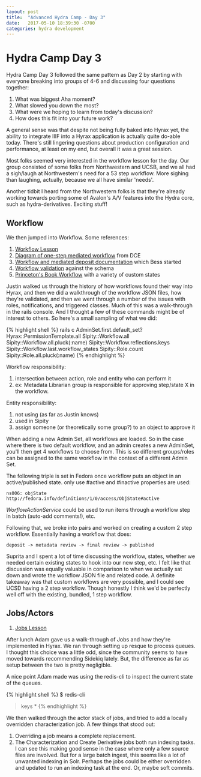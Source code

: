 ```yaml
---
layout: post
title:  "Advanced Hydra Camp - Day 3"
date:   2017-05-10 18:39:30 -0700
categories: hydra development
---
```

# Hydra Camp Day 3
Hydra Camp Day 3 followed the same pattern as Day 2 by starting with everyone breaking into groups of 4-6 and
discussing four questions together:

1. What was biggest Aha moment?
2. What slowed you down the most?
3. What were we hoping to learn from today's discussion?
4. How does this fit into your future work?

A general sense was that despite not being fully baked into Hyrax yet, the
ability to integrate IIIF into a Hyrax application is actually quite do-able
today. There's still lingering questions about production configuration and
performance, at least on my end, but overall it was a great session.

Most folks seemed very interested in the workflow lesson for the day. Our group
consisted of some folks from Northwestern and UCSB, and we all had a sigh/laugh
at Northwestern's need for a 53 step workflow. More sighing than laughing,
actually, because we all have similar 'needs'.

Another tidbit I heard from the Northwestern folks is that they're already
working towards porting some of Avalon's A/V features into the Hydra core, such
as hydra-derivatives. Exciting stuff!

## Workflow
We then jumped into Workflow. Some references:
1. [Workflow Lesson][workflow-lesson]
2. [Diagram of one-step mediated workflow][mediated-diagram] from DCE
3. [Workflow and mediated deposit documentation][mediated-docs] which Bess
   started
4. [Workflow validation][workflow-validation] against the schema
5. [Princeton's Book Workflow][book-workflow] with a variety of custom states

Justin walked us through the history of how workflows found their way into
Hyrax, and then we did a walkthrough of the workflow JSON files, how they're
validated, and then we went through a number of the issues with roles,
notifications, and triggered classes. Much of this was a walk-through in the
rails console. And I thought a few of these commands might be of interest to
others. So here's a small sampling of what we did:

{% highlight shell %}
rails c
AdminSet.first.default_set?
Hyrax::PermissionTemplate.all
Sipity::Workflow.all
Sipity::Workflow.all.pluck(:name)
Sipity::Workflow.reflections.keys
Sipity::Workflow.last.workflow_states
Sipity::Role.count
Sipity::Role.all.pluck(:name)
{% endhighlight %}

Workflow responsibility:
1. intersection between action, role and entity who can perform it
2. ex: Metadata Librarian group is responsible for approving step/state X in the
   workflow.

Entity responsibility:
1. not using (as far as Justin knows)
2. used in Sipity
3. assign someone (or theoretically some group?) to an object to approve it

When adding a new Admin Set, all workflows are loaded. So in the case where
there is two default workflow, and an admin creates a new AdminSet, you'll then
get 4 workflows to choose from. This is so different groups/roles can be
assigned to the same workflow in the context of a different Admin Set.

The following triple is set in Fedora once workflow puts an object in an
active/published state. only use #active and #inactive properties are used:

`ns006: objState http://fedora.info/definitions/1/0/access/ObjState#active`

*WorflowActionService* could be used to run items through a workflow step in batch (auto-add comments!), etc.

Following that, we broke into pairs and worked on creating a custom 2 step
workflow. Essentially having a workflow that does:

`deposit -> metadata review -> final review -> published`

Suprita and I spent a lot of time discussing the workflow, states, whether we
needed certain existing states to hook into our new step, etc. I felt like that
discussion was equally valuable in comparison to when we actually sat down and
wrote the workflow JSON file and related code. A definite takeaway was that
custom workflows are very possible, and I could see UCSD having a 2 step
workflow. Though honestly I think we'd be perfectly well off with the existing,
bundled, 1 step workflow.

## Jobs/Actors
1. [Jobs Lesson][jobs-lesson]

After lunch Adam gave us a walk-through of Jobs and how they're implemented in
Hyrax. We ran through setting up resque to process queues. I thought this choice
was a little odd, since the community seems to have moved towards recommending
Sidekiq lately. But, the difference as far as setup between the two is pretty
negligible.

A nice point Adam made was using the redis-cli to inspect the current state of
the queues.

{% highlight shell %}
$ redis-cli
> keys *
{% endhighlight %}

We then walked through the actor stack of jobs, and tried to add a locally
overridden characterization job. A few things that stood out:

1. Overriding a job means a complete replacement.
2. The Characterization and Create Derivative jobs both run indexing tasks. I
   can see this making good sense in the case where only a few source files are
involved. But for a large batch ingest, this seems like a lot of unwanted
indexing in Solr. Perhaps the jobs could be either overridden and updated to run
an indexing task at the end. Or, maybe soft commits.


[jobs-lesson]: https://github.com/RepoCamp/ahc/wiki/Jobs
[book-workflow]: https://github.com/pulibrary/plum/blob/master/config/workflows/books_workflow.json
[workflow-validation]: https://github.com/projecthydra-labs/hyrax/blob/master/app/services/hyrax/workflow/workflow_schema.rb#L57
[workflow-lesson]: https://github.com/RepoCamp/ahc/wiki/Workflows
[mediated-diagram]: https://docs.google.com/drawings/d/1FcOq-0QD-hDKL8ofGTKXjRayJVtAksRCG15DvjVWXZw/edit
[mediated-docs]: https://github.com/projecthydra/projecthydra.github.io/blob/mediated_deposit/pages/hydra/developer_resources/workflow_and_mediated_deposit.md
